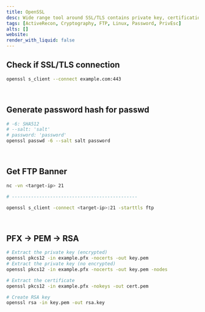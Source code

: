 ```yaml
---
title: OpenSSL
desc: Wide range tool around SSL/TLS contains private key, certifications, etc. It is also used to generate the password hash for /etc/passwd in Linux.
tags: [ActiveRecon, Cryptography, FTP, Linux, Password, PrivEsc]
alts: []
website:
render_with_liquid: false
---
```


## Check if SSL/TLS connection

```sh
openssl s_client --connect example.com:443
```

<br />

## Generate password hash for passwd

```sh
# -6: SHA512
# --salt: 'salt'
# password: 'password'
openssl passwd -6 --salt salt password
```

<br />

## Get FTP Banner

```sh
nc -vn <target-ip> 21

# ----------------------------------------------

openssl s_client -connect <target-ip>:21 -starttls ftp
```

<br />

## PFX -> PEM -> RSA

```sh
# Extract the private key (encrypted)
openssl pkcs12 -in example.pfx -nocerts -out key.pem
# Extract the private key (no encrypted)
openssl pkcs12 -in example.pfx -nocerts -out key.pem -nodes

# Extract the certificate
openssl pkcs12 -in example.pfx -nokeys -out cert.pem

# Create RSA key
openssl rsa -in key.pem -out rsa.key
```